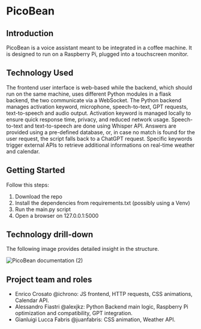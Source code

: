 # PicoBean

## Introduction
PicoBean is a voice assistant meant to be integrated in a coffee machine. It is designed to run on a Raspberry Pi, plugged into a touchscreen monitor.

## Technology Used
The frontend user interface is web-based while the backend, which should run on the same machine, uses different Python modules in a flask backend, the two communicate via a WebSocket. The Python backend manages activation keyword, microphone, speech-to-text, GPT requests, text-to-speech and audio output. 
Activation keyword is managed locally to ensure quick response time, privacy, and reduced network usage. Speech-to-text and text-to-speech are done using Whisper API.
Answers are provided using a pre-defined database, or, in case no match is found for the user request, the script falls back to a ChatGPT request. Specific keywords trigger external APIs to retrieve additional informations on real-time weather and calendar.

## Getting Started
Follow this steps:
1. Download the repo
2. Install the dependencies from requirements.txt (possibly using a Venv)
3. Run the main.py script
4. Open a browser on 127.0.0.1:5000

## Technology drill-down
The following image provides detailed insight in the structure.

![PicoBean documentation (2)](https://github.com/Alexjkz/Magnifica/assets/74292381/94f97a85-729d-4c2e-8f1f-b919bb804415)

## Project team and roles
- Enrico Crosato @ichrono: JS frontend, HTTP requests, CSS animations, Calendar API.
- Alessandro Fiastri @alexjkz: Python Backend main logic, Raspberry Pi optimization and compatibility, GPT integration.
- Gianluigi Lucca Fabris @juanfabris: CSS animation, Weather API.

